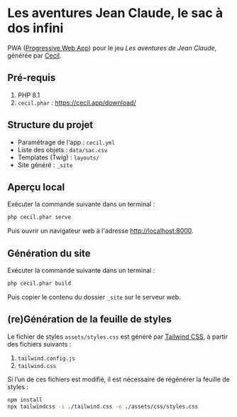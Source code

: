 # Les aventures Jean Claude, le sac à dos infini

PWA ([Progressive Web App](https://developer.mozilla.org/fr/docs/Web/Progressive_web_apps)) pour le jeu _Les aventures de Jean Claude_, générée par [Cecil](https://cecil.app).

## Pré-requis

1. PHP 8.1
2. `cecil.phar` : <https://cecil.app/download/>

## Structure du projet

- Paramétrage de l'app : `cecil.yml`
- Liste des objets : `data/sac.csv`
- Templates (Twig) : `layouts/`
- Site généré : `_site`

## Aperçu local

Exécuter la commande suivante dans un terminal :

```bash
php cecil.phar serve
```

Puis ouvrir un navigateur web à l'adresse <http://localhost:8000>.

## Génération du site

Exécuter la commande suivante dans un terminal :

```bash
php cecil.phar build
```

Puis copier le contenu du dossier `_site` sur le serveur web.

## (re)Génération de la feuille de styles

Le fichier de styles `assets/styles.css` est généré par [Tailwind CSS](https://tailwindcss.com), à partir des fichiers suivants :

1. `tailwind.config.js`
2. `tailwind.css`

Si l’un de ces fichiers est modifié, il est nécessaire de régénérer la feuille de styles :

```bash
npm install
npx tailwindcss -i ./tailwind.css -o ./assets/css/styles.css
```
